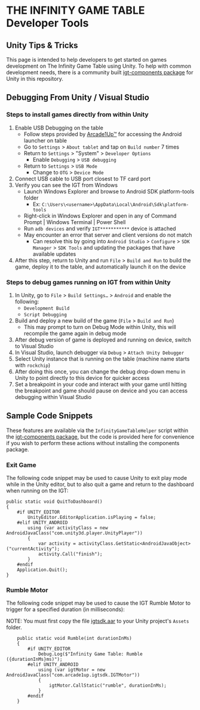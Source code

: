 # THE INFINITY GAME TABLE Developer Tools

## Unity Tips & Tricks

This page is intended to help developers to get started on games development on The Infinity Game Table using Unity.
To help with common development needs, there is a community built [igt-components package](./igt-components-package) for Unity in this repository.

## Debugging From Unity / Visual Studio

### Steps to install games directly from within Unity

1. Enable USB Debugging on the table
   - Follow steps provided by <a href="https://arcade1up.com/">Arcade1Up™</a> for accessing the Android launcher on table
   - Go to `Settings` > `About tablet` and tap on `Build number` 7 times
   - Return to `Settings` > "System" > `Developer Options`
     - Enable `Debugging` > `USB debugging`
   - Return to `Settings` > `USB Mode`
     - Change to `OTG` > `Device Mode`
2. Connect USB cable to USB port closest to TF card port
3. Verify you can see the IGT from Windows
   - Launch Windows Explorer and browse to Android SDK platform-tools folder
     - Ex: `C:\Users\<username>\AppData\Local\Android\Sdk\platform-tools`
   - Right-click in Windows Explorer and open in any of Command Prompt | Windows Terminal | Power Shell
   - Run `adb devices` and verify `IGT***********` device is attached
   - May encounter an error that server and client versions do not match
     - Can resolve this by going into `Android Studio` > `Configure` > `SDK Manager` > `SDK Tools` and updating the packages that have available updates
4. After this step, return to Unity and run `File` > `Build and Run` to build the game, deploy it to the table, and automatically launch it on the device

### Steps to debug games running on IGT from within Unity

1. In Unity, go to `File` > `Build Settings…` > `Android` and enable the following:
   - `Development Build`
   - `Script Debugging`
2. Build and deploy a new build of the game (`File` > `Build and Run`)
   - This may prompt to turn on Debug Mode within Unity, this will recompile the game again in debug mode
3. After debug version of game is deployed and running on device, switch to Visual Studio
4. In Visual Studio, launch debugger via `Debug` > `Attach Unity Debugger`
5. Select Unity instance that is running on the table (machine name starts with `rockchip`)
6. After doing this once, you can change the debug drop-down menu in Unity to point directly to this device for quicker access
7. Set a breakpoint in your code and interact with your game until hitting the breakpoint and game should pause on device and you can access debugging within Visual Studio

## Sample Code Snippets

These features are available via the `InfinityGameTableHelper` script within the [igt-components package](./igt-components-package), but the code is provided here for convenience if you wish to perform these actions without installing the components package.

### Exit Game

The following code snippet may be used to cause Unity to exit play mode while in the Unity editor, but to also quit a game and return to the dashboard when running on the IGT:

```
public static void QuitToDashboard()
{
    #if UNITY_EDITOR
        UnityEditor.EditorApplication.isPlaying = false;
    #elif UNITY_ANDROID
        using (var activityClass = new AndroidJavaClass("com.unity3d.player.UnityPlayer"))
        {
            var activity = activityClass.GetStatic<AndroidJavaObject>("currentActivity");
            activity.Call("finish");
        }
    #endif
    Application.Quit();
}
```

### Rumble Motor

The following code snippet may be used to cause the IGT Rumble Motor to trigger for a specified duration (in milliseconds):

NOTE: You must first copy the file [igtsdk.aar](./igt-components-package/Runtime/lib/igtsdk.aar) to your Unity project's `Assets` folder.

```
    public static void Rumble(int durationInMs)
    {
        #if UNITY_EDITOR
            Debug.Log($"Infinity Game Table: Rumble ({durationInMs}ms)");
        #elif UNITY_ANDROID
            using (var igtMotor = new AndroidJavaClass("com.arcade1up.igtsdk.IGTMotor"))
            {
                igtMotor.CallStatic("rumble", durationInMs);
            }
        #endif
    }
```
